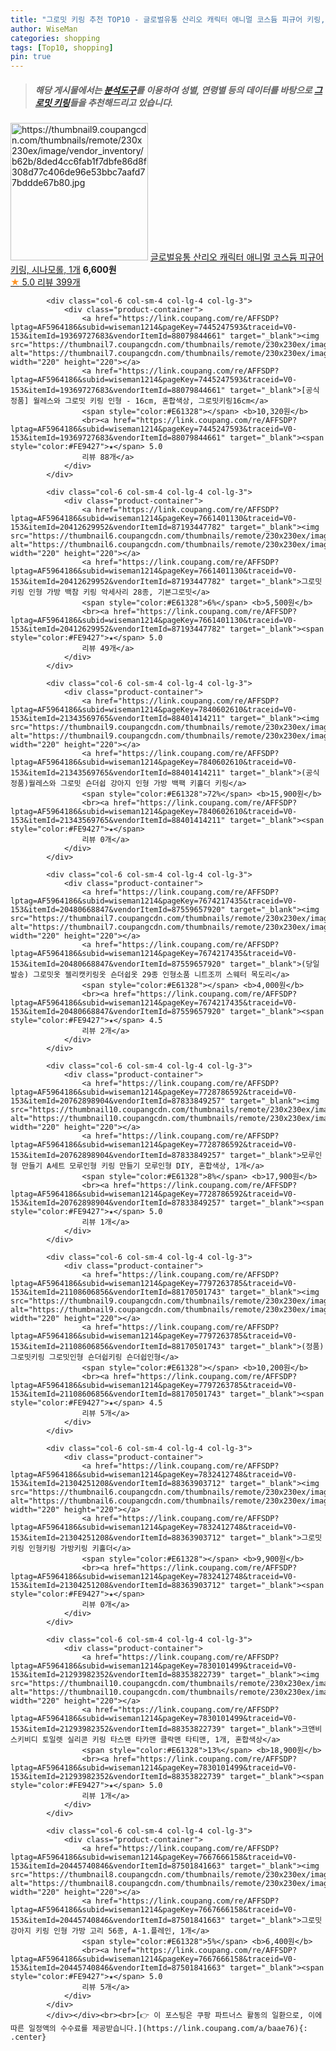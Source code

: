 ```yaml
---
title: "그로밋 키링 추천 TOP10 - 글로벌유통 산리오 캐릭터 애니멀 코스듐 피규어 키링, 시나모롤, 1개"
author: WiseMan
categories: shopping
tags: [Top10, shopping]
pin: true
---
```


> ##### 해당 게시물에서는 [**분석도구**](https://itemscout.io/)를 이용하여 **성별**, **연령별** 등의 데이터를 바탕으로 [**그로밋 키링**](https://link.coupang.com/a/baae76)들을 추천해드리고 있습니다.
<div class="container"><div class="row">
            <div class="col-6 col-sm-4 col-lg-4 col-lg-3">
                <div class="product-container">
                    <a href="https://link.coupang.com/re/AFFSDP?lptag=AF5964186&subid=wiseman1214&pageKey=7353248115&traceid=V0-153&itemId=18927211668&vendorItemId=86054133915" target="_blank"><img src="https://thumbnail9.coupangcdn.com/thumbnails/remote/230x230ex/image/vendor_inventory/b62b/8ded4cc6fab1f7dbfe86d8f308d77c406de96e53bbc7aafd77bddde67b80.jpg" alt="https://thumbnail9.coupangcdn.com/thumbnails/remote/230x230ex/image/vendor_inventory/b62b/8ded4cc6fab1f7dbfe86d8f308d77c406de96e53bbc7aafd77bddde67b80.jpg" width="220" height="220"></a>
                    <a href="https://link.coupang.com/re/AFFSDP?lptag=AF5964186&subid=wiseman1214&pageKey=7353248115&traceid=V0-153&itemId=18927211668&vendorItemId=86054133915" target="_blank">글로벌유통 산리오 캐릭터 애니멀 코스듐 피규어 키링, 시나모롤, 1개</a>
                    <span style="color:#E61328"></span> <b>6,600원</b>
                    <br><a href="https://link.coupang.com/re/AFFSDP?lptag=AF5964186&subid=wiseman1214&pageKey=7353248115&traceid=V0-153&itemId=18927211668&vendorItemId=86054133915" target="_blank"><span style="color:#FE9427">★</span> 5.0
                    리뷰 399개</a>
                </div>
            </div>
            
            <div class="col-6 col-sm-4 col-lg-4 col-lg-3">
                <div class="product-container">
                    <a href="https://link.coupang.com/re/AFFSDP?lptag=AF5964186&subid=wiseman1214&pageKey=7445247593&traceid=V0-153&itemId=19369727683&vendorItemId=88079844661" target="_blank"><img src="https://thumbnail7.coupangcdn.com/thumbnails/remote/230x230ex/image/vendor_inventory/9a56/6191193f8edca1d9950abecd8c7ebd3aaeca723d317e8417b10d7e5bd2b1.jpg" alt="https://thumbnail7.coupangcdn.com/thumbnails/remote/230x230ex/image/vendor_inventory/9a56/6191193f8edca1d9950abecd8c7ebd3aaeca723d317e8417b10d7e5bd2b1.jpg" width="220" height="220"></a>
                    <a href="https://link.coupang.com/re/AFFSDP?lptag=AF5964186&subid=wiseman1214&pageKey=7445247593&traceid=V0-153&itemId=19369727683&vendorItemId=88079844661" target="_blank">[공식정품] 월레스와 그로밋 키링 인형 - 16cm, 혼합색상, 그로밋키링16cm</a>
                    <span style="color:#E61328"></span> <b>10,320원</b>
                    <br><a href="https://link.coupang.com/re/AFFSDP?lptag=AF5964186&subid=wiseman1214&pageKey=7445247593&traceid=V0-153&itemId=19369727683&vendorItemId=88079844661" target="_blank"><span style="color:#FE9427">★</span> 5.0
                    리뷰 88개</a>
                </div>
            </div>
            
            <div class="col-6 col-sm-4 col-lg-4 col-lg-3">
                <div class="product-container">
                    <a href="https://link.coupang.com/re/AFFSDP?lptag=AF5964186&subid=wiseman1214&pageKey=7661401130&traceid=V0-153&itemId=20412629952&vendorItemId=87193447782" target="_blank"><img src="https://thumbnail6.coupangcdn.com/thumbnails/remote/230x230ex/image/vendor_inventory/5c62/6759b0943977224811e1df1f20aa00aa0738de049571fc225bf38f42b58b.jpg" alt="https://thumbnail6.coupangcdn.com/thumbnails/remote/230x230ex/image/vendor_inventory/5c62/6759b0943977224811e1df1f20aa00aa0738de049571fc225bf38f42b58b.jpg" width="220" height="220"></a>
                    <a href="https://link.coupang.com/re/AFFSDP?lptag=AF5964186&subid=wiseman1214&pageKey=7661401130&traceid=V0-153&itemId=20412629952&vendorItemId=87193447782" target="_blank">그로밋 키링 인형 가방 백참 키링 악세사리 28종, 기본그로밋</a>
                    <span style="color:#E61328">6%</span> <b>5,500원</b>
                    <br><a href="https://link.coupang.com/re/AFFSDP?lptag=AF5964186&subid=wiseman1214&pageKey=7661401130&traceid=V0-153&itemId=20412629952&vendorItemId=87193447782" target="_blank"><span style="color:#FE9427">★</span> 5.0
                    리뷰 49개</a>
                </div>
            </div>
            
            <div class="col-6 col-sm-4 col-lg-4 col-lg-3">
                <div class="product-container">
                    <a href="https://link.coupang.com/re/AFFSDP?lptag=AF5964186&subid=wiseman1214&pageKey=7840602610&traceid=V0-153&itemId=21343569765&vendorItemId=88401414211" target="_blank"><img src="https://thumbnail9.coupangcdn.com/thumbnails/remote/230x230ex/image/vendor_inventory/d08a/83d079cc3d68f10568fd80f70b2ce2f37d96a83e672f3673049031b14790.jpg" alt="https://thumbnail9.coupangcdn.com/thumbnails/remote/230x230ex/image/vendor_inventory/d08a/83d079cc3d68f10568fd80f70b2ce2f37d96a83e672f3673049031b14790.jpg" width="220" height="220"></a>
                    <a href="https://link.coupang.com/re/AFFSDP?lptag=AF5964186&subid=wiseman1214&pageKey=7840602610&traceid=V0-153&itemId=21343569765&vendorItemId=88401414211" target="_blank">(공식정품)월레스와 그로밋 숀더쉽 강아지 인형 가방 백팩 키홀더 키링</a>
                    <span style="color:#E61328">72%</span> <b>15,900원</b>
                    <br><a href="https://link.coupang.com/re/AFFSDP?lptag=AF5964186&subid=wiseman1214&pageKey=7840602610&traceid=V0-153&itemId=21343569765&vendorItemId=88401414211" target="_blank"><span style="color:#FE9427">★</span> 
                    리뷰 0개</a>
                </div>
            </div>
            
            <div class="col-6 col-sm-4 col-lg-4 col-lg-3">
                <div class="product-container">
                    <a href="https://link.coupang.com/re/AFFSDP?lptag=AF5964186&subid=wiseman1214&pageKey=7674217435&traceid=V0-153&itemId=20480668847&vendorItemId=87559657920" target="_blank"><img src="https://thumbnail7.coupangcdn.com/thumbnails/remote/230x230ex/image/vendor_inventory/0a0b/2933d4135600d7bbbb4b6beea27a23003d2af1fdf7ae733a67ecc8e92b61.jpeg" alt="https://thumbnail7.coupangcdn.com/thumbnails/remote/230x230ex/image/vendor_inventory/0a0b/2933d4135600d7bbbb4b6beea27a23003d2af1fdf7ae733a67ecc8e92b61.jpeg" width="220" height="220"></a>
                    <a href="https://link.coupang.com/re/AFFSDP?lptag=AF5964186&subid=wiseman1214&pageKey=7674217435&traceid=V0-153&itemId=20480668847&vendorItemId=87559657920" target="_blank">(당일발송) 그로밋옷 젤리캣키링옷 숀더쉽옷 29종 인형소품 니트조끼 스웨터 목도리</a>
                    <span style="color:#E61328"></span> <b>4,000원</b>
                    <br><a href="https://link.coupang.com/re/AFFSDP?lptag=AF5964186&subid=wiseman1214&pageKey=7674217435&traceid=V0-153&itemId=20480668847&vendorItemId=87559657920" target="_blank"><span style="color:#FE9427">★</span> 4.5
                    리뷰 2개</a>
                </div>
            </div>
            
            <div class="col-6 col-sm-4 col-lg-4 col-lg-3">
                <div class="product-container">
                    <a href="https://link.coupang.com/re/AFFSDP?lptag=AF5964186&subid=wiseman1214&pageKey=7728786592&traceid=V0-153&itemId=20762898904&vendorItemId=87833849257" target="_blank"><img src="https://thumbnail10.coupangcdn.com/thumbnails/remote/230x230ex/image/vendor_inventory/7239/2804efcf1dbe0d4bcc5abf5a875ed00208493d04954fb511e82137f808d0.jpeg" alt="https://thumbnail10.coupangcdn.com/thumbnails/remote/230x230ex/image/vendor_inventory/7239/2804efcf1dbe0d4bcc5abf5a875ed00208493d04954fb511e82137f808d0.jpeg" width="220" height="220"></a>
                    <a href="https://link.coupang.com/re/AFFSDP?lptag=AF5964186&subid=wiseman1214&pageKey=7728786592&traceid=V0-153&itemId=20762898904&vendorItemId=87833849257" target="_blank">모루인형 만들기 A세트 모루인형 키링 만들기 모루인형 DIY, 혼합색상, 1개</a>
                    <span style="color:#E61328">8%</span> <b>17,900원</b>
                    <br><a href="https://link.coupang.com/re/AFFSDP?lptag=AF5964186&subid=wiseman1214&pageKey=7728786592&traceid=V0-153&itemId=20762898904&vendorItemId=87833849257" target="_blank"><span style="color:#FE9427">★</span> 5.0
                    리뷰 1개</a>
                </div>
            </div>
            
            <div class="col-6 col-sm-4 col-lg-4 col-lg-3">
                <div class="product-container">
                    <a href="https://link.coupang.com/re/AFFSDP?lptag=AF5964186&subid=wiseman1214&pageKey=7797263785&traceid=V0-153&itemId=21108606856&vendorItemId=88170501743" target="_blank"><img src="https://thumbnail9.coupangcdn.com/thumbnails/remote/230x230ex/image/vendor_inventory/6a13/c25083880beba277b9a11ec7499664fb3e7080108d5ee8c697c9ecab413c.jpg" alt="https://thumbnail9.coupangcdn.com/thumbnails/remote/230x230ex/image/vendor_inventory/6a13/c25083880beba277b9a11ec7499664fb3e7080108d5ee8c697c9ecab413c.jpg" width="220" height="220"></a>
                    <a href="https://link.coupang.com/re/AFFSDP?lptag=AF5964186&subid=wiseman1214&pageKey=7797263785&traceid=V0-153&itemId=21108606856&vendorItemId=88170501743" target="_blank">(정품) 그로밋키링 그로밋인형 숀더쉽키링 숀더쉽인형</a>
                    <span style="color:#E61328"></span> <b>10,200원</b>
                    <br><a href="https://link.coupang.com/re/AFFSDP?lptag=AF5964186&subid=wiseman1214&pageKey=7797263785&traceid=V0-153&itemId=21108606856&vendorItemId=88170501743" target="_blank"><span style="color:#FE9427">★</span> 4.5
                    리뷰 5개</a>
                </div>
            </div>
            
            <div class="col-6 col-sm-4 col-lg-4 col-lg-3">
                <div class="product-container">
                    <a href="https://link.coupang.com/re/AFFSDP?lptag=AF5964186&subid=wiseman1214&pageKey=7832412748&traceid=V0-153&itemId=21304251208&vendorItemId=88363903712" target="_blank"><img src="https://thumbnail6.coupangcdn.com/thumbnails/remote/230x230ex/image/vendor_inventory/a6eb/32760036fdfd060855d564977e60d9a23fc0d5b027a2e9307e8c2c365e21.png" alt="https://thumbnail6.coupangcdn.com/thumbnails/remote/230x230ex/image/vendor_inventory/a6eb/32760036fdfd060855d564977e60d9a23fc0d5b027a2e9307e8c2c365e21.png" width="220" height="220"></a>
                    <a href="https://link.coupang.com/re/AFFSDP?lptag=AF5964186&subid=wiseman1214&pageKey=7832412748&traceid=V0-153&itemId=21304251208&vendorItemId=88363903712" target="_blank">그로밋키링 인형키링 가방키링 키홀더</a>
                    <span style="color:#E61328"></span> <b>9,900원</b>
                    <br><a href="https://link.coupang.com/re/AFFSDP?lptag=AF5964186&subid=wiseman1214&pageKey=7832412748&traceid=V0-153&itemId=21304251208&vendorItemId=88363903712" target="_blank"><span style="color:#FE9427">★</span> 
                    리뷰 0개</a>
                </div>
            </div>
            
            <div class="col-6 col-sm-4 col-lg-4 col-lg-3">
                <div class="product-container">
                    <a href="https://link.coupang.com/re/AFFSDP?lptag=AF5964186&subid=wiseman1214&pageKey=7830101499&traceid=V0-153&itemId=21293982352&vendorItemId=88353822739" target="_blank"><img src="https://thumbnail10.coupangcdn.com/thumbnails/remote/230x230ex/image/vendor_inventory/fe83/dd76a641bbbe043a8fdbe8be77cda23ce3f0292e3544261a55291d746615.png" alt="https://thumbnail10.coupangcdn.com/thumbnails/remote/230x230ex/image/vendor_inventory/fe83/dd76a641bbbe043a8fdbe8be77cda23ce3f0292e3544261a55291d746615.png" width="220" height="220"></a>
                    <a href="https://link.coupang.com/re/AFFSDP?lptag=AF5964186&subid=wiseman1214&pageKey=7830101499&traceid=V0-153&itemId=21293982352&vendorItemId=88353822739" target="_blank">크앤비 스키비디 토일렛 실리콘 키링 타스맨 타카맨 클락맨 타티맨, 1개, 혼합색상</a>
                    <span style="color:#E61328">13%</span> <b>18,900원</b>
                    <br><a href="https://link.coupang.com/re/AFFSDP?lptag=AF5964186&subid=wiseman1214&pageKey=7830101499&traceid=V0-153&itemId=21293982352&vendorItemId=88353822739" target="_blank"><span style="color:#FE9427">★</span> 5.0
                    리뷰 1개</a>
                </div>
            </div>
            
            <div class="col-6 col-sm-4 col-lg-4 col-lg-3">
                <div class="product-container">
                    <a href="https://link.coupang.com/re/AFFSDP?lptag=AF5964186&subid=wiseman1214&pageKey=7667666158&traceid=V0-153&itemId=20445740846&vendorItemId=87501841663" target="_blank"><img src="https://thumbnail8.coupangcdn.com/thumbnails/remote/230x230ex/image/vendor_inventory/fe0d/17e8ea742be1d907b10c1989dccbff0e54f957e2f35cc653048f3afcb6aa.jpg" alt="https://thumbnail8.coupangcdn.com/thumbnails/remote/230x230ex/image/vendor_inventory/fe0d/17e8ea742be1d907b10c1989dccbff0e54f957e2f35cc653048f3afcb6aa.jpg" width="220" height="220"></a>
                    <a href="https://link.coupang.com/re/AFFSDP?lptag=AF5964186&subid=wiseman1214&pageKey=7667666158&traceid=V0-153&itemId=20445740846&vendorItemId=87501841663" target="_blank">그로밋 강아지 키링 인형 가방 고리 56종, A-1.플레인, 1개</a>
                    <span style="color:#E61328">5%</span> <b>6,400원</b>
                    <br><a href="https://link.coupang.com/re/AFFSDP?lptag=AF5964186&subid=wiseman1214&pageKey=7667666158&traceid=V0-153&itemId=20445740846&vendorItemId=87501841663" target="_blank"><span style="color:#FE9427">★</span> 5.0
                    리뷰 5개</a>
                </div>
            </div>
            </div></div><br><br>[👉 이 포스팅은 쿠팡 파트너스 활동의 일환으로, 이에 따른 일정액의 수수료를 제공받습니다.](https://link.coupang.com/a/baae76){: .center}